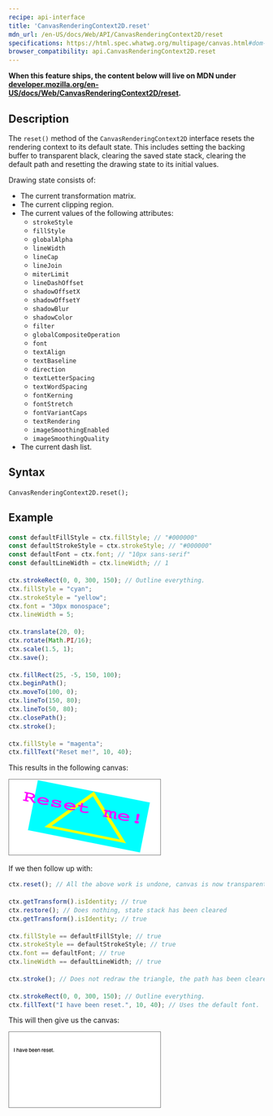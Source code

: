 ```yaml
---
recipe: api-interface
title: 'CanvasRenderingContext2D.reset'
mdn_url: /en-US/docs/Web/API/CanvasRenderingContext2D/reset
specifications: https://html.spec.whatwg.org/multipage/canvas.html#dom-context-2d-reset
browser_compatibility: api.CanvasRenderingContext2D.reset
---
```



**When this feature ships, the content below will live on MDN under
[developer.mozilla.org/en-US/docs/Web/CanvasRenderingContext2D/reset](https://developer.mozilla.org/en-US/docs/Web/CanvasRenderingContext2D/reset).**

## Description

The `reset()` method of the `CanvasRenderingContext2D` interface
resets the rendering context to its default state. This includes setting the backing buffer to transparent black, clearing the saved state stack, clearing the default path and resetting the drawing state to its initial values.

Drawing state consists of:
 - The current transformation matrix.
 - The current clipping region.
 - The current values of the following attributes: 
    - `strokeStyle`
    - `fillStyle`
    - `globalAlpha`
    - `lineWidth`
    - `lineCap`
    - `lineJoin`
    - `miterLimit`
    - `lineDashOffset`
    - `shadowOffsetX`
    - `shadowOffsetY`
    - `shadowBlur`
    - `shadowColor`
    - `filter`
    - `globalCompositeOperation`
    - `font`
    - `textAlign`
    - `textBaseline`
    - `direction`
    - `textLetterSpacing`
    - `textWordSpacing`
    - `fontKerning`
    - `fontStretch`
    - `fontVariantCaps`
    - `textRendering`
    - `imageSmoothingEnabled`
    - `imageSmoothingQuality`
 - The current dash list.

## Syntax

`CanvasRenderingContext2D.reset();`

## Example

```js
const defaultFillStyle = ctx.fillStyle; // "#000000"
const defaultStrokeStyle = ctx.strokeStyle; // "#000000"
const defaultFont = ctx.font; // "10px sans-serif"
const defaultLineWidth = ctx.lineWidth; // 1

ctx.strokeRect(0, 0, 300, 150); // Outline everything.
ctx.fillStyle = "cyan";
ctx.strokeStyle = "yellow";
ctx.font = "30px monospace";
ctx.lineWidth = 5;

ctx.translate(20, 0);
ctx.rotate(Math.PI/16);
ctx.scale(1.5, 1);
ctx.save();

ctx.fillRect(25, -5, 150, 100);
ctx.beginPath();
ctx.moveTo(100, 0);
ctx.lineTo(150, 80);
ctx.lineTo(50, 80);
ctx.closePath();
ctx.stroke();

ctx.fillStyle = "magenta";
ctx.fillText("Reset me!", 10, 40);
```

This results in the following canvas:

![Non-reset canvas2d](../../data/unreset-canvas2d.png)

If we then follow up with:
```js
ctx.reset(); // All the above work is undone, canvas is now transparent black

ctx.getTransform().isIdentity; // true
ctx.restore(); // Does nothing, state stack has been cleared
ctx.getTransform().isIdentity; // true

ctx.fillStyle == defaultFillStyle; // true
ctx.strokeStyle == defaultStrokeStyle; // true
ctx.font == defaultFont; // true
ctx.lineWidth == defaultLineWidth; // true

ctx.stroke(); // Does not redraw the triangle, the path has been cleared.

ctx.strokeRect(0, 0, 300, 150); // Outline everything.
ctx.fillText("I have been reset.", 10, 40); // Uses the default font.
```

This will then give us the canvas:

![Reset canvas2d](../../data/reset-canvas2d.png)
